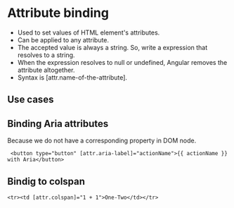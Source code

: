 # Attribute binding

- Used to set values of HTML element's attributes.
- Can be applied to any attribute.
- The accepted value is always a string. So, write a expression that resolves to a string.
- When the expression resolves to null or undefined, Angular removes the attribute altogether.
- Syntax is [attr.name-of-the-attribute].

## Use cases

## Binding Aria attributes

Because we do not have a corresponding property in DOM node.

` <button type="button" [attr.aria-label]="actionName">{{ actionName }} with Aria</button>`

## Bindig to colspan

`<tr><td [attr.colspan]="1 + 1">One-Two</td></tr>`
